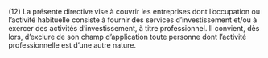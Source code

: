 (12) La présente directive vise à couvrir les entreprises dont l’occupation ou l’activité habituelle consiste à fournir des services d’investissement et/ou à exercer des activités d’investissement, à titre professionnel. Il convient, dès lors, d’exclure de son champ d’application toute personne dont l’activité professionnelle est d’une autre nature.
